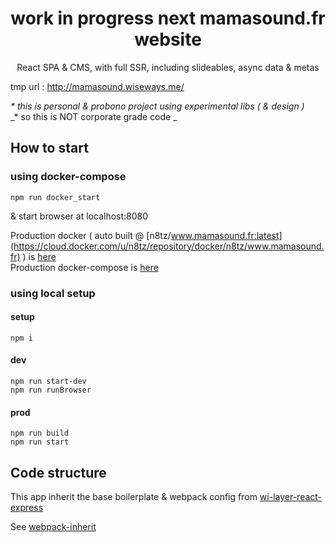 <h1 align="center">work in progress next mamasound.fr website</h1>
<p align="center">React SPA & CMS, with full SSR, including slideables, async data & metas</p>


tmp url : http://mamasound.wiseways.me/

_* this is personal & probono project using experimental libs ( & design )_<br/>
_* so this is NOT corporate grade code _

## How to start

### using docker-compose

```
npm run docker_start
```

& start browser at localhost:8080

Production docker ( auto built @ [n8tz/www.mamasound.fr:latest](https://cloud.docker.com/u/n8tz/repository/docker/n8tz/www.mamasound.fr) ) is [here](dockers/staging) <br/>
Production docker-compose is [here](dockers/prod) 

### using local setup

#### setup
```
npm i
```

#### dev
```
npm run start-dev
npm run runBrowser
```

#### prod
```
npm run build
npm run start
```

## Code structure

This app inherit the base boilerplate & webpack config from [wi-layer-react-express](https://github.com/n8tz/wi-layer-react-express)

See [webpack-inherit](https://github.com/n8tz/webpack-inherit)
